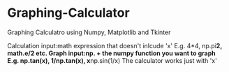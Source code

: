 # Graphing-Calculator
Graphing Calculatro using Numpy, Matplotlib and Tkinter

Calculation input:math expression that doesn't inlcude 'x'
E.g. 4*4, np.pi**2, math.e/2 etc.
Graph input:np. + the numpy function you want to graph
E.g. np.tan(x), 1/np.tan(x), x**np.sin(1/x)
The calculator works just with 'x'
